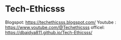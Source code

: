 # Tech-Ethicsss
Blogspot: https://techethicsss.blogspot.com/ Youtube : https://www.youtube.com/@Techethicsss
officel: https://dbaidya811.github.io/Tech-Ethicsss/
